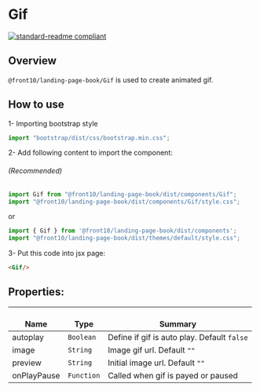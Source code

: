 # Gif

[![standard-readme compliant](https://img.shields.io/badge/standard--readme-OK-green.svg?style=flat-square)](https://github.com/RichardLitt/standard-readme)

## Overview
`@front10/landing-page-book/Gif` is used to create animated gif.

## How to use
1- Importing bootstrap style

```js
import "bootstrap/dist/css/bootstrap.min.css";
```
2- Add following content to import the component:

###### (Recommended)
```js
import Gif from "@front10/landing-page-book/dist/components/Gif";
import "@front10/landing-page-book/dist/components/Gif/style.css";
```
or

```js
import { Gif } from '@front10/landing-page-book/dist/components';
import "@front10/landing-page-book/dist/themes/default/style.css";
```

3- Put this code into jsx page:
```html
<Gif/>
```

## Properties:

| </br>Name   | </br>Type | </br>Summary                                                                                 | 
| ------------| - | ------------------------------------------------------------------------------------------------------ |
| autoplay      | `Boolean` | Define if gif is auto play. Default `false` |
| image      | `String` | Image gif url. Default `""` |
| preview      | `String` | Initial image url. Default `""` |
| onPlayPause      | `Function` | Called when gif is payed or paused|